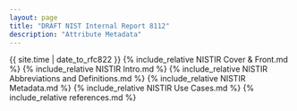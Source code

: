 ```yaml
---
layout: page
title: "DRAFT NIST Internal Report 8112"
description: "Attribute Metadata"
---
```


{{ site.time | date_to_rfc822 }}
{% include_relative NISTIR Cover & Front.md %}
{% include_relative NISTIR Intro.md %}
{% include_relative NISTIR Abbreviations and Definitions.md %}
{% include_relative NISTIR Metadata.md %}
{% include_relative NISTIR Use Cases.md %}
{% include_relative references.md %}
